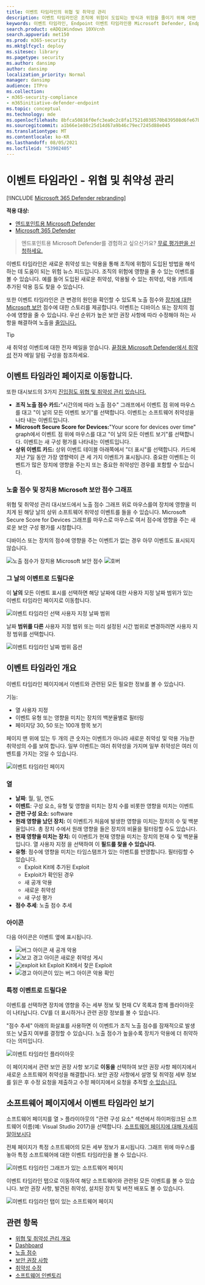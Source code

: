 ```yaml
---
title: 이벤트 타임라인의 위협 및 취약성 관리
description: 이벤트 타임라인은 조직에 위험이 도입되는 방식과 위험을 줄이기 위해 어떤 완화가 발생 하는지 해석하는 데 도움이 되는 위험 뉴스 피드입니다.
keywords: 이벤트 타임라인, Endpoint 이벤트 타임라인용 Microsoft Defender, Endpoint tvm 이벤트 타임라인용 Microsoft Defender, 위협 및 취약성 관리, 끝점용 Microsoft Defender
search.product: eADQiWindows 10XVcnh
search.appverid: met150
ms.prod: m365-security
ms.mktglfcycl: deploy
ms.sitesec: library
ms.pagetype: security
ms.author: dansimp
author: dansimp
localization_priority: Normal
manager: dansimp
audience: ITPro
ms.collection:
- m365-security-compliance
- m365initiative-defender-endpoint
ms.topic: conceptual
ms.technology: mde
ms.openlocfilehash: 8bfca50816f0efc3ea0c2c8fa17521d038570b839508d6fe67b5db7ba03b379b
ms.sourcegitcommit: a1b66e1e80c25d14d67a9b46c79ec7245d88e045
ms.translationtype: MT
ms.contentlocale: ko-KR
ms.lasthandoff: 08/05/2021
ms.locfileid: "53902405"
---
```

# <a name="event-timeline---threat-and-vulnerability-management"></a>이벤트 타임라인 - 위협 및 취약성 관리

[!INCLUDE [Microsoft 365 Defender rebranding](../../includes/microsoft-defender.md)]


**적용 대상:**
- [엔드포인트용 Microsoft Defender](https://go.microsoft.com/fwlink/?linkid=2154037)
- [Microsoft 365 Defender](https://go.microsoft.com/fwlink/?linkid=2118804)

> 엔드포인트용 Microsoft Defender를 경험하고 싶으신가요? [무료 평가판을 신청하세요.](https://signup.microsoft.com/create-account/signup?products=7f379fee-c4f9-4278-b0a1-e4c8c2fcdf7e&ru=https://aka.ms/MDEp2OpenTrial?ocid=docs-wdatp-portaloverview-abovefoldlink)

이벤트 타임라인은 새로운 취약성 또는 악용을 통해 조직에 위험이 도입된 방법을 해석하는 데 도움이 되는 위험 뉴스 피드입니다. 조직의 위험에 영향을 줄 수 있는 이벤트를 볼 수 있습니다. 예를 들어 도입된 새로운 취약성, 악용될 수 있는 취약성, 악용 키트에 추가된 악용 등도 찾을 수 있습니다.

또한 이벤트 타임라인은 큰 [](tvm-exposure-score.md) 변경의 원인을 확인할 수 있도록 노출 점수와 [장치에 대한 Microsoft 보안](tvm-microsoft-secure-score-devices.md) 점수에 대한 스토리를 제공합니다. 이벤트는 디바이스 또는 장치의 점수에 영향을 줄 수 있습니다. 우선 순위가 높은 보안 권장 사항에 따라 수정해야 하는 사항을 해결하여 노출을 [줄입니다.](tvm-security-recommendation.md)

>[!TIP]
>새 취약성 이벤트에 대한 전자 메일을 얻습니다. [끝점용 Microsoft Defender에서 취약성](configure-vulnerability-email-notifications.md) 전자 메일 알림 구성을 참조하세요.

## <a name="navigate-to-the-event-timeline-page"></a>이벤트 타임라인 페이지로 이동합니다.

또한 대시보드의 3가지 [진입점도 위협 및 취약성 관리 있습니다.](tvm-dashboard-insights.md)

- **조직 노출 점수 카드:**"시간의에 따라 노출 점수" 그래프에서 이벤트 점 위에 마우스를 대고 "이 날의 모든 이벤트 보기"를 선택합니다. 이벤트는 소프트웨어 취약성을 나타 내는 이벤트입니다.
- **Microsoft Secure Score for Devices:**"Your score for devices over time" graph에서 이벤트 점 위에 마우스를 대고 "이 날의 모든 이벤트 보기"를 선택합니다. 이벤트는 새 구성 평가를 나타내는 이벤트입니다.
- **상위 이벤트 카드:** 상위 이벤트 테이블 아래쪽에서 "더 표시"를 선택합니다. 카드에 지난 7일 동안 가장 영향력이 큰 세 가지 이벤트가 표시됩니다. 중요한 이벤트는 이벤트가 많은 장치에 영향을 주는지 또는 중요한 취약성인 경우를 포함할 수 있습니다.

### <a name="exposure-score-and-microsoft-secure-score-for-devices-graphs"></a>노출 점수 및 장치용 Microsoft 보안 점수 그래프

위협 및 취약성 관리 대시보드에서 노출 점수 그래프 위로 마우스를여 장치에 영향을 미치게 된 해당 날의 상위 소프트웨어 취약성 이벤트를 들을 수 있습니다. Microsoft Secure Score for Devices 그래프를 마우스로 마우스로 여서 점수에 영향을 주는 새로운 보안 구성 평가를 시청합니다.

디바이스 또는 장치의 점수에 영향을 주는 이벤트가 없는 경우 아무 이벤트도 표시되지 않습니다.

![노출 점수가 장치용 Microsoft 보안 점수 ](images/tvm-event-timeline-exposure-score350.png) 
 ![ 호버](images/tvm-event-timeline-device-hover360.png)

### <a name="drill-down-to-events-from-that-day"></a>그 날의 이벤트로 드릴다운

이 **날의** 모든 이벤트 표시를 선택하면 해당 날짜에 대한 사용자 지정 날짜 범위가 있는 이벤트 타임라인 페이지로 이동합니다.

![이벤트 타임라인 선택 사용자 지정 날짜 범위](images/tvm-event-timeline-drilldown.png)

날짜 **범위를 다른** 사용자 지정 범위 또는 미리 설정된 시간 범위로 변경하려면 사용자 지정 범위를 선택합니다.

![이벤트 타임라인 날짜 범위 옵션](images/tvm-event-timeline-dates.png)

## <a name="event-timeline-overview"></a>이벤트 타임라인 개요

이벤트 타임라인 페이지에서 이벤트와 관련된 모든 필요한 정보를 볼 수 있습니다. 

기능:

- 열 사용자 지정
- 이벤트 유형 또는 영향을 미치는 장치의 백분율별로 필터링
- 페이지당 30, 50 또는 100개 항목 보기

페이지 맨 위에 있는 두 개의 큰 숫자는 이벤트가 아니라 새로운 취약성 및 악용 가능한 취약성의 수를 보여 합니다. 일부 이벤트는 여러 취약성을 가지며 일부 취약성은 여러 이벤트를 가지는 것일 수 있습니다.

![이벤트 타임라인 페이지](images/tvm-event-timeline-overview-mixed-type.png)

### <a name="columns"></a>열

- **날짜**: 월, 일, 연도
- **이벤트**: 구성 요소, 유형 및 영향을 미치는 장치 수를 비롯한 영향을 미치는 이벤트
- **관련 구성 요소**: software
- **원래 영향을 났던 장치:** 이 이벤트가 처음에 발생한 영향을 미치는 장치의 수 및 백분율입니다. 총 장치 수에서 원래 영향을 들은 장치의 비율을 필터링할 수도 있습니다.
- **현재 영향을 미치는 장치:** 이 이벤트가 현재 영향을 미치는 장치의 현재 수 및 백분율입니다. 열 사용자 지정 을 선택하여 이 **필드를 찾을 수 있습니다.**
- **유형**: 점수에 영향을 미치는 타임스탬프가 있는 이벤트를 반영합니다. 필터링할 수 있습니다.
    - Exploit Kit에 추가된 Exploit
    - Exploit가 확인된 경우
    - 새 공개 악용
    - 새로운 취약성
    - 새 구성 평가
- **점수 추세**: 노출 점수 추세

### <a name="icons"></a>아이콘

다음 아이콘은 이벤트 옆에 표시됩니다.

- ![버그 아이콘](images/tvm-black-bug-icon.png) 새 공개 악용
- ![보고 경고 아이콘](images/report-warning-icon.png) 새로운 취약성 게시
- ![exploit kit](images/bug-lightning-icon2.png) Exploit Kit에서 찾은 Exploit
- ![경고 아이콘이 있는 버그 아이콘](images/bug-caution-icon2.png) 악용 확인

### <a name="drill-down-to-a-specific-event"></a>특정 이벤트로 드릴다운

이벤트를 선택하면 장치에 영향을 주는 세부 정보 및 현재 CV 목록과 함께 플라이아웃이 나타납니다. CV를 더 표시하거나 관련 권장 정보를 볼 수 있습니다.

"점수 추세" 아래의 화살표를 사용하면 이 이벤트가 조직 노출 점수를 잠재적으로 발생 또는 낮출지 여부를 결정할 수 있습니다. 노출 점수가 높을수록 장치가 악용에 더 취약하다는 의미입니다.

![이벤트 타임라인 플라이아웃](images/tvm-event-timeline-flyout500.png)

이 페이지에서 관련 보안 권장 사항 보기로 **이동을** 선택하여 보안 권장 사항 페이지에서 새로운 소프트웨어 취약성을 해결합니다. [](tvm-security-recommendation.md) 보안 권장 사항에서 설명 및 취약점 세부 정보를 읽은 후 수정 요청을 제출하고 수정 페이지에서 요청을 추적할 [수 있습니다.](tvm-remediation.md)  

## <a name="view-event-timelines-in-software-pages"></a>소프트웨어 페이지에서 이벤트 타임라인 보기

소프트웨어 페이지를 열 > 플라이아웃의 "관련 구성 요소" 섹션에서 하이퍼링크된 소프트웨어 이름(예: Visual Studio 2017)을 선택합니다. [소프트웨어 페이지에 대해 자세히 알아보시다](tvm-software-inventory.md#software-pages)

전체 페이지가 특정 소프트웨어의 모든 세부 정보가 표시됩니다. 그래프 위에 마우스를 놓아 특정 소프트웨어에 대한 이벤트 타임라인을 볼 수 있습니다.

![이벤트 타임라인 그래프가 있는 소프트웨어 페이지](images/tvm-event-timeline-software2.png)

이벤트 타임라인 탭으로 이동하여 해당 소프트웨어와 관련된 모든 이벤트를 볼 수 있습니다. 보안 권장 사항, 발견된 취약성, 설치된 장치 및 버전 배포도 볼 수 있습니다.

![이벤트 타임라인 탭이 있는 소프트웨어 페이지](images/tvm-event-timeline-software-pages.png)

## <a name="related-topics"></a>관련 항목

- [위협 및 취약성 관리 개요](next-gen-threat-and-vuln-mgt.md)
- [Dashboard](tvm-dashboard-insights.md)
- [노출 점수](tvm-exposure-score.md)
- [보안 권장 사항](tvm-security-recommendation.md)
- [취약성 수정](tvm-remediation.md)
- [소프트웨어 인벤토리](tvm-software-inventory.md)

